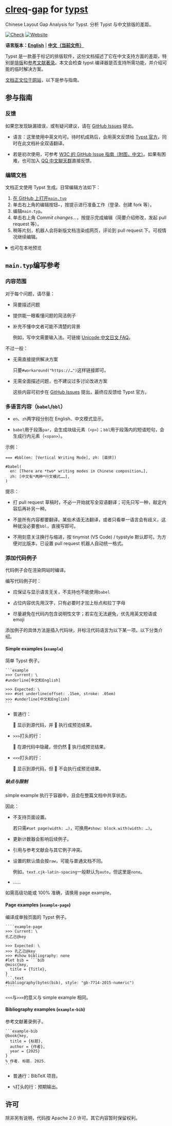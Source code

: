 # [clreq](https://www.w3.org/TR/clreq/)-[gap](https://www.w3.org/TR/clreq-gap/) for [typst](https://typst.app/home)

Chinese Layout Gap Analysis for Typst.
分析 Typst 与中文排版的差距。

[![Check](https://github.com/typst-doc-cn/clreq/actions/workflows/check.yml/badge.svg)](https://github.com/typst-doc-cn/clreq/actions/workflows/check.yml)
[![Website](https://img.shields.io/website?url=https%3A%2F%2Ftypst-doc-cn.github.io%2Fclreq%2F&label=Website)](https://typst-doc-cn.github.io/clreq/)

**语言版本：[English](./README.en.md)** | **[中文（当前文件）](./README.md)**

<!-- <included #intro by="main.typ"> -->
Typst 是一款基于标记的排版软件，这份文档描述了它在中文支持方面的差距，特别是[排版](https://www.w3.org/TR/clreq/)和[参考文献著录](https://std.samr.gov.cn/gb/search/gbDetailed?id=71F772D8055ED3A7E05397BE0A0AB82A)。本文会检查 typst 编译器是否支持所需功能，并介绍可能的临时解决方案。
<!-- </included> -->

[文档正文位于网站](https://typst-doc-cn.github.io/clreq/)，以下是参与指南。

## 参与指南

### 反馈

如果您发现缺漏错误，或有疑问建议，请在 [GitHub Issues](https://github.com/typst-doc-cn/clreq/issues/) 提出。

- 语言：这里使用中英文均可。待时机成熟后，会用英文反馈给 [Typst 官方](https://github.com/typst/typst/)，同时在此文档补全双语翻译。

- 若是初次使用，可参考 [W3C 的 GitHub Issue 指南（附图，中文）](https://www.w3.org/International/i18n-activity/guidelines/issues.zh-hans.html)。如果有困难，也可加入 [QQ 中文聊天群](https://typst-doc-cn.github.io/guide/#用户社区)直接反馈。

### 编辑文档

文档正文使用 Typst 生成。日常编辑方法如下：

1. [在 GitHub 上打开`main.typ`](https://github.com/typst-doc-cn/clreq/blob/main/main.typ)
2. 单击右上角的编辑按钮`✏️`，按提示进行准备工作（登录、创建 fork 等）。
3. 编辑`main.typ`。
4. 单击右上角 _Commit changes…_，按提示完成编辑（简要介绍修改，发起 pull request 等）。
5. 稍等片刻，机器人会将新版文档渲染成网页，评论到 pull request 下。可视情况继续编辑。

<details>
<summary>也可在本地预览</summary>

```shell
# 编译
pnpm build # ⇒ dist/index.html

# 跟踪更改自动重新编译
pnpm dev --open # ⇒ http://localhost:3000
```

需要预先安装：

- [pnpm](https://pnpm.io)，包管理器

- _Noto Serif CJK SC_，字体

  1. 从[校园网联合镜像站 · Google Fonts](https://mirrors.cernet.edu.cn/font/GoogleFonts)
  下载[`09_NotoSerifCJKsc.zip`](https://mirrors.cernet.edu.cn/github-release/googlefonts/noto-cjk/LatestRelease/09_NotoSerifCJKsc.zip)，或者从
  [GitHub Releases · notofonts/noto-cjk](https://github.com/notofonts/noto-cjk/releases)
  下载 [Language Specific OTFs Simplified Chinese (简体中文)](https://github.com/notofonts/noto-cjk/releases/latest/download/09_NotoSerifCJKsc.zip)。

  2. 把字体安装到系统中，或者把字体文件放到`./fonts/`。

  对于大多数贡献者，只安装 _Noto Serif CJK SC_ 就够了。如需严格复现所有例子，请参考[`download_fonts.sh`](./scripts/download_fonts.sh)。

</details>

## `main.typ`编写参考

### 内容范围

对于每个问题，请尽量：

- 简要描述问题

- 提供能一眼看懂问题的简洁例子

- 补充不懂中文者可能不清楚的背景

  例如，写中文需要输入法。可链接 [Unicode 中文日文 FAQ](https://unicode.org/faq/han_cjk.html)。

不过一般：

- 无需直接提供解决方案

  只要`#workaround("https://…")`这样链接即可。

- 无需全面描述问题，也不建议过多讨论改进方案

  这些内容可初步在 [GitHub Issues](https://github.com/typst-doc-cn/clreq/issues/) 提出，最终应反馈给 Typst 官方。

### 多语言内容（`babel`/`bbl`）

- `en`、`zh`两字段分别在 English、中文模式显示。

- `babel`用于段落`par`，会生成块级元素（`<p>`）；`bbl`用于段落内的短语短句，会生成行内元素（`<span>`）。

示例：

```typst
=== #bbl(en: [Vertical Writing Mode], zh: [直排])

#babel(
  en: [There are *two* writing modes in Chinese composition…],
  zh: [中文有*两种*行文模式……],
)
```

提示：

- 打 pull request 草稿时，不必一开始就写全双语翻译；可先只写一种，敲定内容后再补另一种。

- 不是所有内容都要翻译。某些术语无法翻译，或者只看单一语言会有歧义，这种就没必要套`bbl`，直接写即可。

- 不用刻意关注换行与缩进，按 tinymist (VS Code) / typstyle 默认即可。为方便对比版本，已设置 pull request 机器人自动统一格式。

### 添加代码例子

代码例子会在渲染网站时编译。

编写代码例子时：

- 应保证与显示语言无关，不支持也不能使用`babel`

- 占位内容优先用汉字，只有必要时才加上标点和拉丁字母

- 尽量避免在代码内包含说明性文字；若实在无法避免，优先用英文短语或 emoji

添加例子的具体方法是插入代码块，并标注代码语言为以下某一项。以下分类介绍。

#### Simple examples (`example`)

简单 Typst 例子。

````typst
```example
>>> Current: \
#underline[中文和English]

>>> Expected: \
>>> #set underline(offset: .15em, stroke: .05em)
>>> #underline[中文和English]
```
````

- 普通行：

  👀 显示到源代码，并 🚀 执行成预览结果。

- `>>>`打头的行：

  🙈 在源代码中隐藏，但仍然 🚀 执行成预览结果。

- `<<<`打头的行：

  👀 显示到源代码，但 🛑 不会执行成预览结果。

##### 缺点与限制

simple example 执行于容器中，且会在整篇文档中共享状态。

因此：

- 不支持页面设置。

  若只需`#set page(width: …)`，可换用`#show: block.with(width: …)`。

- 更新计数器会影响后续例子。

- 引用与参考文献会与其它例子冲突。

- 设置的默认值会按`raw`，可能与普通文档不同。

  例如，`text.cjk-latin-spacing`一般默认为`auto`，但这里是`none`。

- ……

如需高级功能或 100% 准确，请换用 page example。

#### Page examples (`example-page`)

编译成单独页面的 Typst 例子。

`````typst
````example-page
>>> Current: \
孔乙己@key

>>> Expected: \
>>> 孔乙己@key
>>> #show bibliography: none
#let bib = ```bib
@misc{key,
  title = {Title},
}
```.text
#bibliography(bytes(bib), style: "gb-7714-2015-numeric")
````
`````

`<<<`与`>>>`的意义与 simple example 相同。

#### Bibliography examples (`example-bib`)

参考文献著录例子。

````typst
```example-bib
@book{key,
  title = {标题},
  author = {作者},
  year = {2025}
}
% 作者. 标题. 2025.
```
````

- 普通行：BibTeX 项目。

- `%`打头的行：预期输出。

## 许可

除非另有说明，代码按 Apache 2.0 许可。其它内容暂时保留权利。
